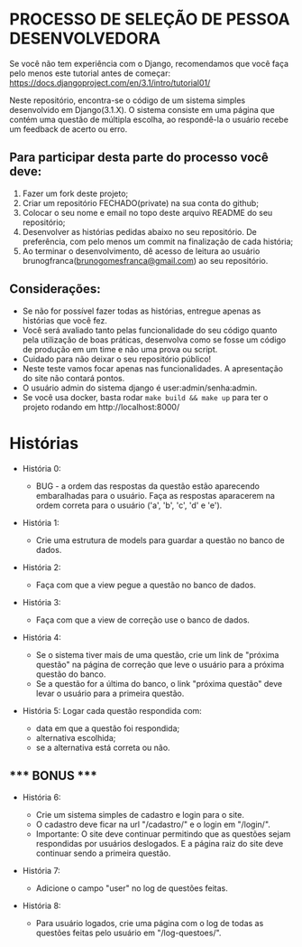 # PROCESSO DE SELEÇÃO DE PESSOA DESENVOLVEDORA

Se você não tem experiência com o Django, recomendamos que você faça pelo menos
este tutorial antes de começar:
https://docs.djangoproject.com/en/3.1/intro/tutorial01/

Neste repositório, encontra-se o código de um sistema simples desenvolvido em
Django(3.1.X). O sistema consiste em uma página que contém uma questão de
múltipla escolha, ao respondê-la o usuário recebe um feedback de acerto ou erro.


## Para participar desta parte do processo você deve:
1. Fazer um fork deste projeto;
2. Criar um repositório FECHADO(private) na sua conta do github;
3. Colocar o seu nome e email no topo deste arquivo README do seu
   repositório;
4. Desenvolver as histórias pedidas abaixo no seu repositório. De preferência,
   com pelo menos um commit na finalização de cada história;
5. Ao terminar o desenvolvimento, dê acesso de leitura ao usuário
   brunogfranca(brunogomesfranca@gmail.com) ao seu repositório.


## Considerações:
- Se não for possível fazer todas as histórias, entregue apenas as histórias que você fez.
- Você será avaliado tanto pelas funcionalidade do seu código quanto pela utilização de boas práticas, desenvolva como se fosse um código de produção em um time e não uma prova ou script.
- Cuidado para não deixar o seu repositório público!
- Neste teste vamos focar apenas nas funcionalidades. A apresentação do site não contará pontos.
- O usuário admin do sistema django é user:admin/senha:admin.
- Se você usa docker, basta rodar `make build && make up` para ter o projeto rodando em http://localhost:8000/


# Histórias

- História 0:
  - BUG - a ordem das respostas da questão estão aparecendo embaralhadas para o usuário. Faça as respostas aparacerem na ordem correta para o usuário ('a', 'b', 'c', 'd' e 'e').

- História 1:
  - Crie uma estrutura de models para guardar a questão no banco de dados.

- História 2:
  - Faça com que a view pegue a questão no banco de dados.

- História 3:
  - Faça com que a view de correção use o banco de dados.

- História 4:
  - Se o sistema tiver mais de uma questão, crie um link de "próxima questão" na página de correção que leve o usuário para a próxima
questão do banco.
  - Se a questão for a última do banco, o link "próxima questão" deve levar o usuário para a primeira questão.

- História 5: Logar cada questão respondida com:
  - data em que a questão foi respondida;
  - alternativa escolhida;
  - se a alternativa está correta ou não.


## *** BONUS ***

- História 6:
  - Crie um sistema simples de cadastro e login para o site.
  - O cadastro deve ficar na url "/cadastro/" e o login em "/login/".
  - Importante: O site deve continuar permitindo que as questões sejam respondidas por usuários deslogados. E a página raiz do site deve continuar sendo a primeira questão.

- História 7:
  - Adicione o campo "user" no log de questões feitas.

- História 8:
  - Para usuário logados, crie uma página com o log de todas as questões feitas pelo usuário em "/log-questoes/".

